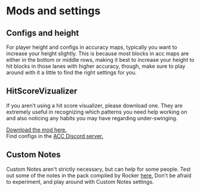 # Mods and settings

## Configs and height

For player height and configs in accuracy maps, typically you want to increase your height slightly. This is because most blocks in acc maps are either in the bottom or middle rows, making it best to increase your height to hit blocks in those lanes with higher accuracy, though, make sure to play around with it a little to find the right settings for you.

## HitScoreVizualizer

If you aren’t using a hit score visualizer, please download one. They are extremely useful in recognizing which patterns you need help working on and also noticing any habits you may have regarding under-swinging.

[Download the mod here.](https://github.com/ErisApps/HitScoreVisualizer/releases/tag/3.3.3)</br>
Find configs in the [ACC Discord server.](https://discord.gg/zd8W4rr)

## Custom Notes

Custom Notes aren't strictly necessary, but can help for some people. Test out some of the notes in the pack compiled by Rocker [here.](https://discord.com/channels/762899616986955787/762907212997066814/778026396844032060) Don't be afraid to experiment, and play around with Custom Notes settings.
